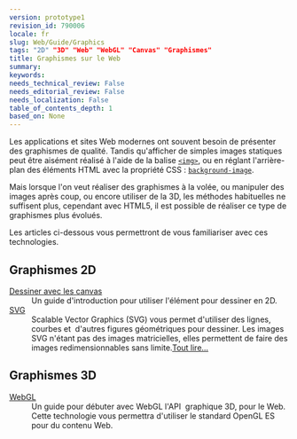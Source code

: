 ```yaml
---
version: prototype1
revision_id: 790006
locale: fr
slug: Web/Guide/Graphics
tags: "2D" "3D" "Web" "WebGL" "Canvas" "Graphismes"
title: Graphismes sur le Web
summary: 
keywords: 
needs_technical_review: False
needs_editorial_review: False
needs_localization: False
table_of_contents_depth: 1
based_on: None
---
```

<p>Les applications et sites Web modernes ont souvent besoin de présenter des graphismes de qualité. Tandis qu'afficher de simples images statiques peut être aisément réalisé à l'aide de la balise <a href="/fr/docs/Web/HTML/Element/img"><code>&lt;img&gt;</code></a>, ou en réglant l'arrière-plan des éléments HTML avec la propriété CSS : <a href="fr/docs/CSS/background-image"><code>background-image</code></a>.</p>

<p>Mais lorsque l'on veut réaliser des graphismes à la volée, ou manipuler des images après coup, ou encore utiliser de la 3D, les méthodes habituelles ne suffisent plus, cependant avec HTML5, il est possible de réaliser ce type de graphismes plus évolués.</p>

<p>Les articles ci-dessous vous permettront de vous familiariser avec ces technologies.</p>

<div class="row topicpage-table">
<div class="section">
<h2 class="Documentation" id="Docs_for_add-on_developers" name="Docs_for_add-on_developers">Graphismes 2D</h2>

<dl>
 <dt><a href="/fr/docs/Web/Guide/Graphics/Dessiner_avec_canvas">Dessiner avec les canvas</a></dt>
 <dd>Un guide d'introduction pour utiliser l'élément pour dessiner en 2D.</dd>
 <dt><a href="/fr/docs/SVG">SVG</a></dt>
 <dd>Scalable Vector Graphics (SVG) vous permet d'utiliser des lignes, courbes et&nbsp; d'autres figures géométriques pour dessiner. Les images SVG n'étant pas des images matricielles, elles permettent de faire des images redimensionnables sans limite.<span class="alllinks"><a href="/fr/docs/tag/Graphics">Tout lire...</a></span></dd>
</dl>
</div>

<div class="section">
<h2 class="Documentation" id="Docs_for_add-on_developers" name="Docs_for_add-on_developers">Graphismes 3D</h2>

<dl>
 <dt><a href="/fr/docs/WebGL">WebGL</a></dt>
 <dd>Un guide pour débuter avec WebGL l'API&nbsp; graphique 3D, pour le Web. Cette technologie vous permettra d'utiliser le standard OpenGL ES pour du contenu Web.</dd>
</dl>
</div>
</div>

<p>&nbsp;</p>

